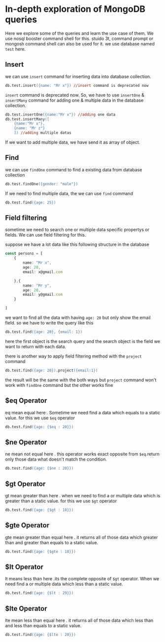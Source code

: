 # In-depth exploration of MongoDB queries

Here we explore some of the queries and learn the use case of them. We use nosql booster command shell for this. stuido 3t, command prompt or mongosh command shell can also be used for it. we use database named `test` here.

## Insert 
we can use `insert` command for inserting data into database collection.

```ps
db.test.insert({name: "Mr x"}) //insert command is deprecated now
```
`insert` command is deprecated now. So, we have to use `insertOne` & `insertMany` command for adding one & multiple data in the database collection.

```ps
db.test.insertOne({name:"Mr x"}) //adding one data
db.test.insertMany([
    {name:"Mr x"},
    {name: "Mr z"}
    ]) //adding multiple datas

```
If we want to add multiple data, we have send it as array of object. 


## Find

we can use `findOne` command to find a existing data from database collection

```ps
db.test.findOne({gender: "male"})
```

If we need to find multiple data, the we can use `find` command
```ps
db.test.find({age: 25})
```


## Field filtering
sometime we need to search one or multiple data specific propertys or fields. We can use field filtering for this.

suppose we have a lot data like this following structure in the database
```typescript
const persons = [
    {
        name: "Mr x",
        age: 20,
        email: x@gmail.com

    },{
        name: "Mr y",
        age: 20,
        email: y@gmail.com
    }

]
```
we want to find all the data with having `age: 20` but only show the email field. so we have to write the query like this

```ps
db.test.find({age: 20}, {email: 1})
```
here the first object is the search query and the search object is the field we want to return with each data.

there is another way to apply field filtering method with the `project` command

```ps
db.test.find({age: 20}).project({email:1})
```

the result will be the same with the both ways but `project` command won't work with `findOne` command but the other works fine



## $eq Operator

eq mean equal here . Sometime we need find a data which equals to a static value. for this we use `$eq` operator

```ps
db.test.find({age: {$eq : 20}})
```

## $ne Operator

ne mean not equal here . this operator works exact opposite from `$eq`.return only those data what doesn't match the condition.

```ps
db.test.find({age: {$ne : 20}})
```

## $gt Operator

gt mean greater than here . when we need to find a or multiple data which is greater than a static value. for this we use `$gt` operator

```ps
db.test.find({age: {$gt : 18}})
```

## $gte Operator

gte mean greater than equal here . it returns all of those data which greater than and greater than equals to a static value.

```ps
db.test.find({age: {$gte : 18}})
```


## $lt Operator

lt means less than here .its the complete opposite of `$gt` operator. When we need find a or multiple data which less than a static value.

```ps
db.test.find({age: {$lt : 29}})
```

## $lte Operator

lte mean less than equal here . it returns all of those data which less than and less than equals to a static value.

```ps
db.test.find({age: {$lte : 20}})
```